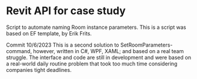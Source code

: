 # Revit API for case study
Script to automate naming Room instance parameters.
This is a script was based on EF template, by Erik Frits.

Commit 10/6/2023
This is a second solution to SetRoomParameters-command, however, written in C#, WPF, XAML; and based on a real team struggle.
The interface and code are still in development and were based on a real-world daily routine problem that took too much time considering companies tight deadlines.
